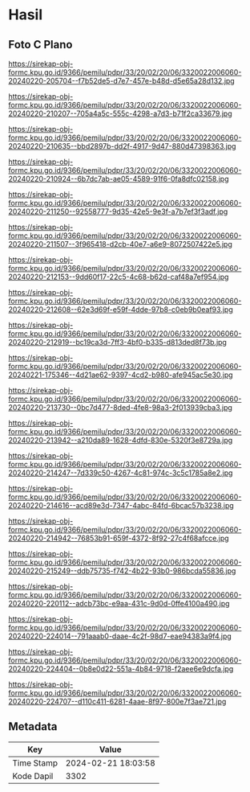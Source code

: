 # Hasil

## Foto C Plano

https://sirekap-obj-formc.kpu.go.id/9366/pemilu/pdpr/33/20/02/20/06/3320022006060-20240220-205704--f7b52de5-d7e7-457e-b48d-d5e65a28d132.jpg

https://sirekap-obj-formc.kpu.go.id/9366/pemilu/pdpr/33/20/02/20/06/3320022006060-20240220-210207--705a4a5c-555c-4298-a7d3-b71f2ca33679.jpg

https://sirekap-obj-formc.kpu.go.id/9366/pemilu/pdpr/33/20/02/20/06/3320022006060-20240220-210635--bbd2897b-dd2f-4917-9d47-880d47398363.jpg

https://sirekap-obj-formc.kpu.go.id/9366/pemilu/pdpr/33/20/02/20/06/3320022006060-20240220-210924--6b7dc7ab-ae05-4589-91f6-0fa8dfc02158.jpg

https://sirekap-obj-formc.kpu.go.id/9366/pemilu/pdpr/33/20/02/20/06/3320022006060-20240220-211250--92558777-9d35-42e5-9e3f-a7b7ef3f3adf.jpg

https://sirekap-obj-formc.kpu.go.id/9366/pemilu/pdpr/33/20/02/20/06/3320022006060-20240220-211507--3f965418-d2cb-40e7-a6e9-8072507422e5.jpg

https://sirekap-obj-formc.kpu.go.id/9366/pemilu/pdpr/33/20/02/20/06/3320022006060-20240220-212153--9dd60f17-22c5-4c68-b62d-caf48a7ef954.jpg

https://sirekap-obj-formc.kpu.go.id/9366/pemilu/pdpr/33/20/02/20/06/3320022006060-20240220-212608--62e3d69f-e59f-4dde-97b8-c0eb9b0eaf93.jpg

https://sirekap-obj-formc.kpu.go.id/9366/pemilu/pdpr/33/20/02/20/06/3320022006060-20240220-212919--bc19ca3d-7ff3-4bf0-b335-d813ded8f73b.jpg

https://sirekap-obj-formc.kpu.go.id/9366/pemilu/pdpr/33/20/02/20/06/3320022006060-20240221-175346--4d21ae62-9397-4cd2-b980-afe945ac5e30.jpg

https://sirekap-obj-formc.kpu.go.id/9366/pemilu/pdpr/33/20/02/20/06/3320022006060-20240220-213730--0bc7d477-8ded-4fe8-98a3-2f013939cba3.jpg

https://sirekap-obj-formc.kpu.go.id/9366/pemilu/pdpr/33/20/02/20/06/3320022006060-20240220-213942--a210da89-1628-4dfd-830e-5320f3e8729a.jpg

https://sirekap-obj-formc.kpu.go.id/9366/pemilu/pdpr/33/20/02/20/06/3320022006060-20240220-214247--7d339c50-4267-4c81-974c-3c5c1785a8e2.jpg

https://sirekap-obj-formc.kpu.go.id/9366/pemilu/pdpr/33/20/02/20/06/3320022006060-20240220-214616--acd89e3d-7347-4abc-84fd-6bcac57b3238.jpg

https://sirekap-obj-formc.kpu.go.id/9366/pemilu/pdpr/33/20/02/20/06/3320022006060-20240220-214942--76853b91-659f-4372-8f92-27c4f68afcce.jpg

https://sirekap-obj-formc.kpu.go.id/9366/pemilu/pdpr/33/20/02/20/06/3320022006060-20240220-215249--ddb75735-f742-4b22-93b0-986bcda55836.jpg

https://sirekap-obj-formc.kpu.go.id/9366/pemilu/pdpr/33/20/02/20/06/3320022006060-20240220-220112--adcb73bc-e9aa-431c-9d0d-0ffe4100a490.jpg

https://sirekap-obj-formc.kpu.go.id/9366/pemilu/pdpr/33/20/02/20/06/3320022006060-20240220-224014--791aaab0-daae-4c2f-98d7-eae94383a9f4.jpg

https://sirekap-obj-formc.kpu.go.id/9366/pemilu/pdpr/33/20/02/20/06/3320022006060-20240220-224404--0b8e0d22-551a-4b84-9718-f2aee6e9dcfa.jpg

https://sirekap-obj-formc.kpu.go.id/9366/pemilu/pdpr/33/20/02/20/06/3320022006060-20240220-224707--d110c411-6281-4aae-8f97-800e7f3ae721.jpg


## Metadata

| Key        | Value               |
| ---------- | ------------------- |
| Time Stamp | 2024-02-21 18:03:58 |
| Kode Dapil | 3302                |



